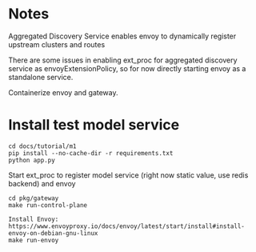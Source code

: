 
# Notes
Aggregated Discovery Service enables envoy to dynamically register upstream clusters and routes

There are some issues in enabling ext_proc for aggregated discovery service as envoyExtensionPolicy, so for now directly starting envoy as a standalone service.

Containerize envoy and gateway.


# Install test model service
```
cd docs/tutorial/m1
pip install --no-cache-dir -r requirements.txt
python app.py
```


Start ext_proc to register model service (right now static value, use redis backend) and envoy
```
cd pkg/gateway
make run-control-plane

Install Envoy: https://www.envoyproxy.io/docs/envoy/latest/start/install#install-envoy-on-debian-gnu-linux
make run-envoy 
```
